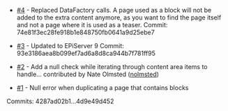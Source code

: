  - [#4](https://github.com/jstemerdink/EPi.Libraries.BlockSearch/commit/74e81f3ec28fe918b1e848750fb0641a9d25ebe7) - Replaced DataFactory calls. A page used as a block will not be added to the extra content anymore, as you want to find the page itself and not a page where it is used as a teaser.
Commit: 74e81f3ec28fe918b1e848750fb0641a9d25ebe7

 - [#3](https://github.com/jstemerdink/EPi.Libraries.BlockSearch/commit/93e3186aea8b099ef7ad6a8d8ca944b7f781ff95) - Updated to EPiServer 9
Commit: 93e3186aea8b099ef7ad6a8d8ca944b7f781ff95

 - [#2](https://github.com/jstemerdink/EPi.Libraries.BlockSearch/pull/2) - Add a null check while iterating through content area items to handle… contributed by Nate Olmsted ([nolmsted](https://github.com/nolmsted))
 - [#1](https://github.com/jstemerdink/EPi.Libraries.BlockSearch/issues/1) - Null error when duplicating a page that contains blocks

Commits: 4287ad02b1...4d9e49d452
